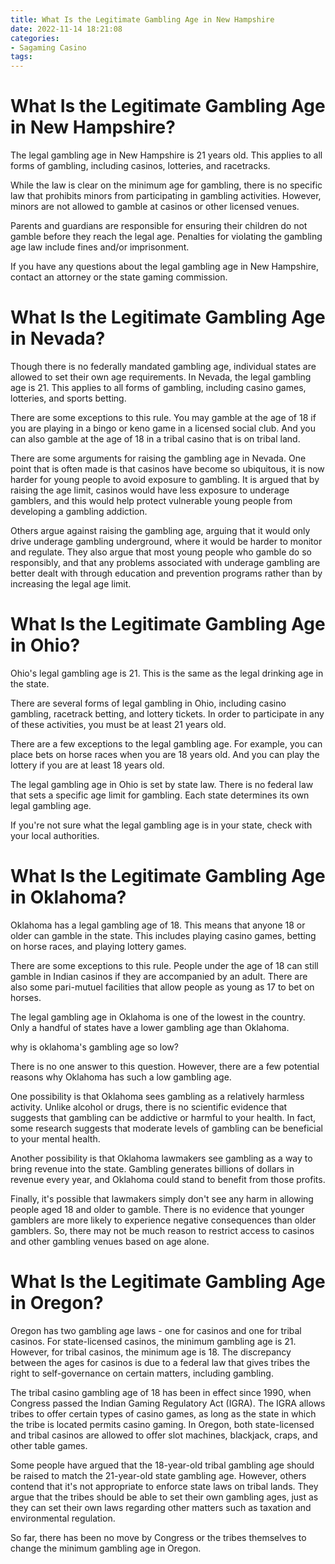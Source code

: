 ```yaml
---
title: What Is the Legitimate Gambling Age in New Hampshire
date: 2022-11-14 18:21:08
categories:
- Sagaming Casino
tags:
---
```



#  What Is the Legitimate Gambling Age in New Hampshire?

The legal gambling age in New Hampshire is 21 years old. This applies to all forms of gambling, including casinos, lotteries, and racetracks.

While the law is clear on the minimum age for gambling, there is no specific law that prohibits minors from participating in gambling activities. However, minors are not allowed to gamble at casinos or other licensed venues.

Parents and guardians are responsible for ensuring their children do not gamble before they reach the legal age. Penalties for violating the gambling age law include fines and/or imprisonment.

If you have any questions about the legal gambling age in New Hampshire, contact an attorney or the state gaming commission.

#  What Is the Legitimate Gambling Age in Nevada?

Though there is no federally mandated gambling age, individual states are allowed to set their own age requirements. In Nevada, the legal gambling age is 21. This applies to all forms of gambling, including casino games, lotteries, and sports betting.

There are some exceptions to this rule. You may gamble at the age of 18 if you are playing in a bingo or keno game in a licensed social club. And you can also gamble at the age of 18 in a tribal casino that is on tribal land.

There are some arguments for raising the gambling age in Nevada. One point that is often made is that casinos have become so ubiquitous, it is now harder for young people to avoid exposure to gambling. It is argued that by raising the age limit, casinos would have less exposure to underage gamblers, and this would help protect vulnerable young people from developing a gambling addiction.

Others argue against raising the gambling age, arguing that it would only drive underage gambling underground, where it would be harder to monitor and regulate. They also argue that most young people who gamble do so responsibly, and that any problems associated with underage gambling are better dealt with through education and prevention programs rather than by increasing the legal age limit.

#  What Is the Legitimate Gambling Age in Ohio?

Ohio's legal gambling age is 21. This is the same as the legal drinking age in the state.

There are several forms of legal gambling in Ohio, including casino gambling, racetrack betting, and lottery tickets. In order to participate in any of these activities, you must be at least 21 years old.

There are a few exceptions to the legal gambling age. For example, you can place bets on horse races when you are 18 years old. And you can play the lottery if you are at least 18 years old.

The legal gambling age in Ohio is set by state law. There is no federal law that sets a specific age limit for gambling. Each state determines its own legal gambling age.

If you're not sure what the legal gambling age is in your state, check with your local authorities.

#  What Is the Legitimate Gambling Age in Oklahoma?

Oklahoma has a legal gambling age of 18. This means that anyone 18 or older can gamble in the state. This includes playing casino games, betting on horse races, and playing lottery games.

There are some exceptions to this rule. People under the age of 18 can still gamble in Indian casinos if they are accompanied by an adult. There are also some pari-mutuel facilities that allow people as young as 17 to bet on horses.

The legal gambling age in Oklahoma is one of the lowest in the country. Only a handful of states have a lower gambling age than Oklahoma.

why is oklahoma's gambling age so low?

There is no one answer to this question. However, there are a few potential reasons why Oklahoma has such a low gambling age.

One possibility is that Oklahoma sees gambling as a relatively harmless activity. Unlike alcohol or drugs, there is no scientific evidence that suggests that gambling can be addictive or harmful to your health. In fact, some research suggests that moderate levels of gambling can be beneficial to your mental health.

Another possibility is that Oklahoma lawmakers see gambling as a way to bring revenue into the state. Gambling generates billions of dollars in revenue every year, and Oklahoma could stand to benefit from those profits.

Finally, it's possible that lawmakers simply don't see any harm in allowing people aged 18 and older to gamble. There is no evidence that younger gamblers are more likely to experience negative consequences than older gamblers. So, there may not be much reason to restrict access to casinos and other gambling venues based on age alone.

#  What Is the Legitimate Gambling Age in Oregon?

Oregon has two gambling age laws - one for casinos and one for tribal casinos. For state-licensed casinos, the minimum gambling age is 21. However, for tribal casinos, the minimum age is 18. The discrepancy between the ages for casinos is due to a federal law that gives tribes the right to self-governance on certain matters, including gambling.

The tribal casino gambling age of 18 has been in effect since 1990, when Congress passed the Indian Gaming Regulatory Act (IGRA). The IGRA allows tribes to offer certain types of casino games, as long as the state in which the tribe is located permits casino gaming. In Oregon, both state-licensed and tribal casinos are allowed to offer slot machines, blackjack, craps, and other table games.

Some people have argued that the 18-year-old tribal gambling age should be raised to match the 21-year-old state gambling age. However, others contend that it's not appropriate to enforce state laws on tribal lands. They argue that the tribes should be able to set their own gambling ages, just as they can set their own laws regarding other matters such as taxation and environmental regulation.

So far, there has been no move by Congress or the tribes themselves to change the minimum gambling age in Oregon.